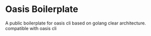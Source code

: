 # Oasis Boilerplate

A public boilerplate for oasis cli based on golang clear architecture. compatible with oasis cli
